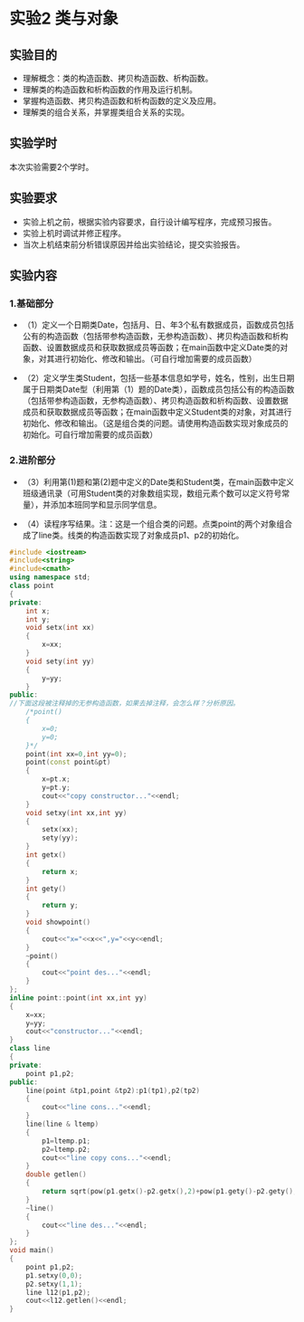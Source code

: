 # 实验2 类与对象

## 实验目的

- 理解概念：类的构造函数、拷贝构造函数、析构函数。
- 理解类的构造函数和析构函数的作用及运行机制。
- 掌握构造函数、拷贝构造函数和析构函数的定义及应用。
- 理解类的组合关系，并掌握类组合关系的实现。

## 实验学时

本次实验需要2个学时。

## 实验要求

- 实验上机之前，根据实验内容要求，自行设计编写程序，完成预习报告。
- 实验上机时调试并修正程序。
- 当次上机结束前分析错误原因并给出实验结论，提交实验报告。

## 实验内容

### 1.基础部分

- （1）定义一个日期类Date，包括月、日、年3个私有数据成员，函数成员包括公有的构造函数（包括带参构造函数，无参构造函数）、拷贝构造函数和析构函数、设置数据成员和获取数据成员等函数；在main函数中定义Date类的对象，对其进行初始化、修改和输出。（可自行增加需要的成员函数）

- （2）定义学生类Student，包括一些基本信息如学号，姓名，性别，出生日期属于日期类Date型（利用第（1）题的Date类），函数成员包括公有的构造函数（包括带参构造函数，无参构造函数）、拷贝构造函数和析构函数、设置数据成员和获取数据成员等函数；在main函数中定义Student类的对象，对其进行初始化、修改和输出。（这是组合类的问题。请使用构造函数实现对象成员的初始化。可自行增加需要的成员函数）

### 2.进阶部分

- （3）利用第(1)题和第(2)题中定义的Date类和Student类，在main函数中定义班级通讯录（可用Student类的对象数组实现，数组元素个数可以定义符号常量），并添加本班同学和显示同学信息。

- （4）读程序写结果。注：这是一个组合类的问题。点类point的两个对象组合成了line类。线类的构造函数实现了对象成员p1、p2的初始化。

```C++
#include <iostream>
#include<string>
#include<cmath>
using namespace std;
class point
{
private:
	int x;
	int y;
	void setx(int xx)
	{
		x=xx;
	}
	void sety(int yy)
	{
		y=yy;
	}
public:
//下面这段被注释掉的无参构造函数，如果去掉注释，会怎么样？分析原因。
	/*point()
	{
		x=0;
		y=0;
	}*/
	point(int xx=0,int yy=0);
	point(const point&pt)
	{
		x=pt.x;
		y=pt.y;
		cout<<"copy constructor..."<<endl;
	}
	void setxy(int xx,int yy)
	{
		setx(xx);
		sety(yy);
	}
	int getx()
	{
		return x;
	}
	int gety()
	{
		return y;
	}
	void showpoint()
	{
		cout<<"x="<<x<<",y="<<y<<endl;
	}
	~point()
	{
		cout<<"point des..."<<endl;
	}
};
inline point::point(int xx,int yy)
{
	x=xx;
	y=yy;
	cout<<"constructor..."<<endl;
}
class line
{
private:
	point p1,p2;
public:
	line(point &tp1,point &tp2):p1(tp1),p2(tp2)
	{
		cout<<"line cons..."<<endl;
	}
	line(line & ltemp)
	{
		p1=ltemp.p1;
		p2=ltemp.p2;
		cout<<"line copy cons..."<<endl;
	}
	double getlen()
	{
		return sqrt(pow(p1.getx()-p2.getx(),2)+pow(p1.gety()-p2.gety(),2));
	}
	~line()
	{
		cout<<"line des..."<<endl;
	}
};
void main()
{
	point p1,p2;
	p1.setxy(0,0);
	p2.setxy(1,1);
	line l12(p1,p2);
	cout<<l12.getlen()<<endl;
}
```
